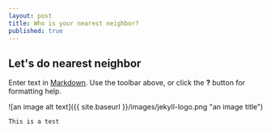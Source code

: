 ```yaml
---
layout: post
title: Who is your nearest neighbor?
published: true
---
```

## Let's do nearest neighbor

Enter text in [Markdown](http://daringfireball.net/projects/markdown/). Use the toolbar above, or click the **?** button for formatting help.

![an image alt text]({{ site.baseurl }}/images/jekyll-logo.png "an image title")

```
This is a test
```
